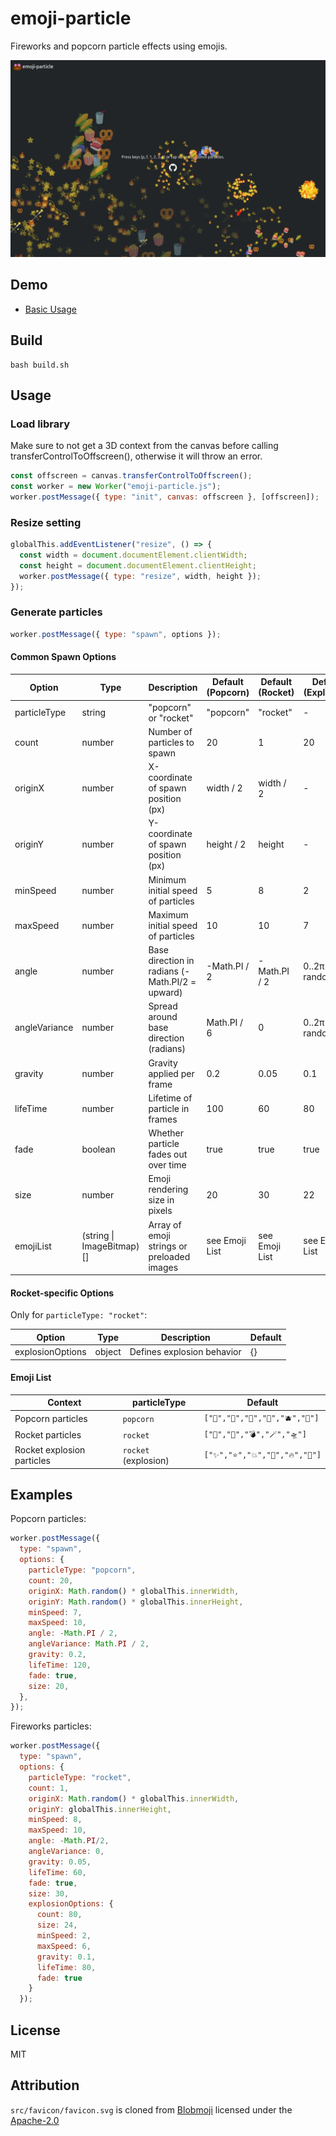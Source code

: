 # emoji-particle

Fireworks and popcorn particle effects using emojis.

![alt screenshot](screenshot.webp)

## Demo

- [Basic Usage](https://hoge.github.io/emoji-particle/)

## Build

```
bash build.sh
```

## Usage

### Load library

Make sure to not get a 3D context from the canvas before calling
transferControlToOffscreen(), otherwise it will throw an error.

```js
const offscreen = canvas.transferControlToOffscreen();
const worker = new Worker("emoji-particle.js");
worker.postMessage({ type: "init", canvas: offscreen }, [offscreen]);
```

### Resize setting

```js
globalThis.addEventListener("resize", () => {
  const width = document.documentElement.clientWidth;
  const height = document.documentElement.clientHeight;
  worker.postMessage({ type: "resize", width, height });
});
```

### Generate particles

```js
worker.postMessage({ type: "spawn", options });
```

#### Common Spawn Options

| Option        | Type                      | Description                                     | Default (Popcorn) | Default (Rocket) | Default (Explosion) |
| ------------- | ------------------------- | ----------------------------------------------- | ----------------- | ---------------- | ------------------- |
| particleType  | string                    | "popcorn" or "rocket"                           | "popcorn"         | "rocket"         | -                   |
| count         | number                    | Number of particles to spawn                    | 20                | 1                | 20                  |
| originX       | number                    | X-coordinate of spawn position (px)             | width / 2         | width / 2        | -                   |
| originY       | number                    | Y-coordinate of spawn position (px)             | height / 2        | height           | -                   |
| minSpeed      | number                    | Minimum initial speed of particles              | 5                 | 8                | 2                   |
| maxSpeed      | number                    | Maximum initial speed of particles              | 10                | 10               | 7                   |
| angle         | number                    | Base direction in radians (-Math.PI/2 = upward) | -Math.PI / 2      | -Math.PI / 2     | 0..2π randomized    |
| angleVariance | number                    | Spread around base direction (radians)          | Math.PI / 6       | 0                | 0..2π randomized    |
| gravity       | number                    | Gravity applied per frame                       | 0.2               | 0.05             | 0.1                 |
| lifeTime      | number                    | Lifetime of particle in frames                  | 100               | 60               | 80                  |
| fade          | boolean                   | Whether particle fades out over time            | true              | true             | true                |
| size          | number                    | Emoji rendering size in pixels                  | 20                | 30               | 22                  |
| emojiList     | (string \| ImageBitmap)[] | Array of emoji strings or preloaded images      | see Emoji List    | see Emoji List   | see Emoji List      |

#### Rocket-specific Options

Only for `particleType: "rocket"`:

| Option           | Type   | Description                | Default |
| ---------------- | ------ | -------------------------- | ------- |
| explosionOptions | object | Defines explosion behavior | {}      |

#### Emoji List

| Context                    | particleType         | Default                           |
| -------------------------- | -------------------- | --------------------------------- |
| Popcorn particles          | `popcorn`            | `["🍿","🌽","🥤","🥨","🫐","🍣"]` |
| Rocket particles           | `rocket`             | `["🚀","🧨","💣","🪄","🛸"]`      |
| Rocket explosion particles | `rocket` (explosion) | `["✨","⭐️","💥","🌟","🔥","💫"]` |

## Examples

Popcorn particles:

```js
worker.postMessage({
  type: "spawn",
  options: {
    particleType: "popcorn",
    count: 20,
    originX: Math.random() * globalThis.innerWidth,
    originY: Math.random() * globalThis.innerHeight,
    minSpeed: 7,
    maxSpeed: 10,
    angle: -Math.PI / 2,
    angleVariance: Math.PI / 2,
    gravity: 0.2,
    lifeTime: 120,
    fade: true,
    size: 20,
  },
});
```

Fireworks particles:

```js
worker.postMessage({
  type: "spawn",
  options: {
    particleType: "rocket",
    count: 1,
    originX: Math.random() * globalThis.innerWidth,
    originY: globalThis.innerHeight,
    minSpeed: 8,
    maxSpeed: 10,
    angle: -Math.PI/2,
    angleVariance: 0,
    gravity: 0.05,
    lifeTime: 60,
    fade: true,
    size: 30,
    explosionOptions: {
      count: 80,
      size: 24,
      minSpeed: 2,
      maxSpeed: 6,
      gravity: 0.1,
      lifeTime: 80,
      fade: true
    }
  });
```

## License

MIT

## Attribution

`src/favicon/favicon.svg` is cloned from
[Blobmoji](https://github.com/C1710/blobmoji) licensed under the
[Apache-2.0](https://github.com/C1710/blobmoji/blob/main/LICENSE)
